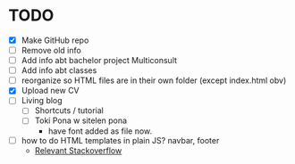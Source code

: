 # TODO

- [X] Make GitHub repo
- [ ] Remove old info
- [ ] Add info abt bachelor project Multiconsult
- [ ] Add info abt classes
- [ ] reorganize so HTML files are in their own folder (except index.html obv)
- [X] Upload new CV
- [ ] Living blog
  - [ ] Shortcuts / tutorial
  - [ ] Toki Pona w sitelen pona 
    - have font added as file now. 
- [ ] how to do HTML templates in plain JS? navbar, footer
  - [Relevant Stackoverflow](https://stackoverflow.com/questions/70993254/how-do-i-create-a-js-file-that-creates-a-navigation-bar-in-html)